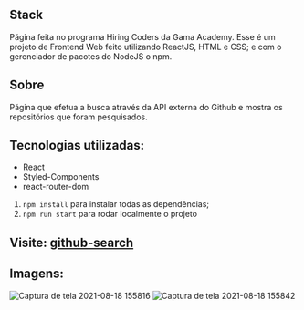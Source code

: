 ## Stack
Página feita no programa Hiring Coders da Gama Academy.
Esse é um projeto de Frontend Web feito utilizando ReactJS, HTML e CSS; 
e com o gerenciador de pacotes do NodeJS o npm. 

## Sobre
Página que efetua a busca através da API externa do Github e mostra os repositórios que foram pesquisados.

## Tecnologias utilizadas:
- React
- Styled-Components
- react-router-dom

1. `npm install` para instalar todas as dependências;
2. `npm run start` para rodar localmente o projeto

## Visite: [github-search](https://git-victordev.surge.sh/)

## Imagens:

![Captura de tela 2021-08-18 155816](https://user-images.githubusercontent.com/47368534/129956811-e1ec8f28-83b6-408e-abe9-af63de1a462d.png)
![Captura de tela 2021-08-18 155842](https://user-images.githubusercontent.com/47368534/129956814-ccd683c5-860a-499e-ad0f-7d20fca8e24a.png)
